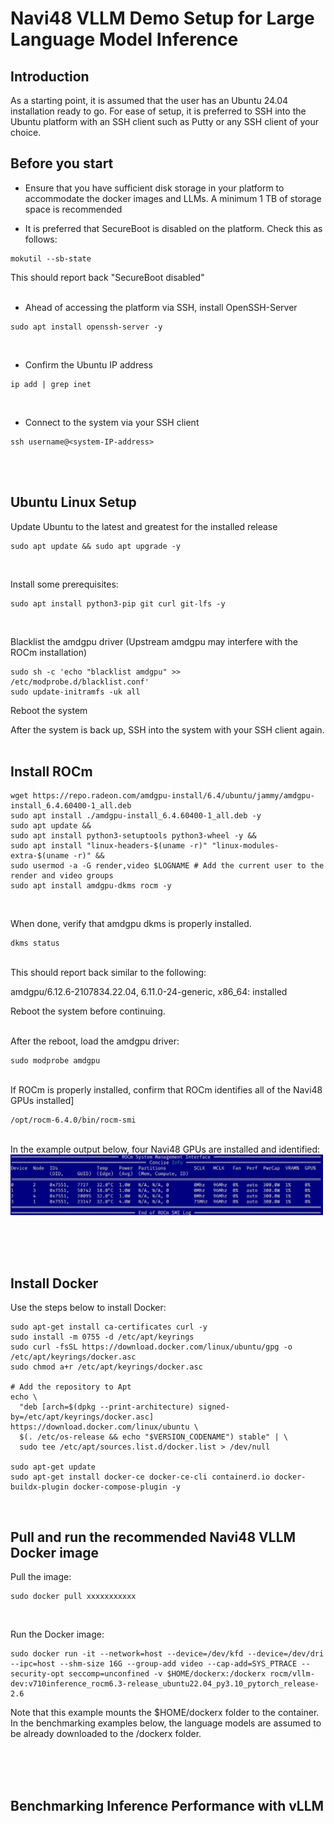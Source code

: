 # Navi48 VLLM Demo Setup for Large Language Model Inference

## Introduction 

As a starting point, it is assumed that the user has an Ubuntu 24.04 installation ready to go.  For ease of setup, it is preferred to SSH into the Ubuntu platform with an SSH client such as Putty or any SSH client of your choice.

## Before you start
- Ensure that you have sufficient disk storage in your platform to accommodate the docker images and LLMs. A minimum 1 TB of storage space is recommended

- It is preferred that SecureBoot is disabled on the platform. Check this as follows:

```
mokutil --sb-state
```
This should report back "SecureBoot disabled"
<br><br>

- Ahead of accessing the platform via SSH, install OpenSSH-Server

```
sudo apt install openssh-server -y
```
<br>

- Confirm the Ubuntu IP address

```
ip add | grep inet
```
<br>

- Connect to the system via your SSH client

```
ssh username@<system-IP-address>
```
<br><br>

##  Ubuntu Linux Setup 
Update Ubuntu to the latest and greatest for the installed release
```
sudo apt update && sudo apt upgrade -y
```
<br>

Install some prerequisites:
```
sudo apt install python3-pip git curl git-lfs -y
```
<br>

Blacklist the amdgpu driver (Upstream amdgpu may interfere with the ROCm installation)
```
sudo sh -c 'echo "blacklist amdgpu" >>  /etc/modprobe.d/blacklist.conf'
sudo update-initramfs -uk all
```

Reboot the system

After the system is back up, SSH into the system with your SSH client again.
<br><br>

## Install ROCm
```
wget https://repo.radeon.com/amdgpu-install/6.4/ubuntu/jammy/amdgpu-install_6.4.60400-1_all.deb
sudo apt install ./amdgpu-install_6.4.60400-1_all.deb -y
sudo apt update &&
sudo apt install python3-setuptools python3-wheel -y &&
sudo apt install "linux-headers-$(uname -r)" "linux-modules-extra-$(uname -r)" &&
sudo usermod -a -G render,video $LOGNAME # Add the current user to the render and video groups
sudo apt install amdgpu-dkms rocm -y
```
<br>

When done, verify that amdgpu dkms is properly installed.  

```
dkms status
```
<br>
This should report back similar to the following:
<br>

amdgpu/6.12.6-2107834.22.04, 6.11.0-24-generic, x86_64: installed
<br>


Reboot the system before continuing.


<br>
After the reboot, load the amdgpu driver:

```
sudo modprobe amdgpu
```
<br>
If ROCm is properly installed, confirm that ROCm identifies all of the Navi48 GPUs installed]

```
/opt/rocm-6.4.0/bin/rocm-smi
```
<br>
In the example output below, four Navi48 GPUs are installed and identified:
<br>
<img src="https://github.com/dasilvajm/vllm-tools/blob/main/rocm-smi.jpg" alt="Screenshot" width="500"/>


<br><br>
 
## Install Docker
Use the steps below to install Docker:

```
sudo apt-get install ca-certificates curl -y
sudo install -m 0755 -d /etc/apt/keyrings
sudo curl -fsSL https://download.docker.com/linux/ubuntu/gpg -o /etc/apt/keyrings/docker.asc
sudo chmod a+r /etc/apt/keyrings/docker.asc

# Add the repository to Apt 
echo \
  "deb [arch=$(dpkg --print-architecture) signed-by=/etc/apt/keyrings/docker.asc] https://download.docker.com/linux/ubuntu \
  $(. /etc/os-release && echo "$VERSION_CODENAME") stable" | \
  sudo tee /etc/apt/sources.list.d/docker.list > /dev/null

sudo apt-get update
sudo apt-get install docker-ce docker-ce-cli containerd.io docker-buildx-plugin docker-compose-plugin -y
```

<br>

## Pull and run the recommended Navi48 VLLM Docker image

Pull the image:

```
sudo docker pull xxxxxxxxxxx
```

<br>

Run the Docker image:

```
sudo docker run -it --network=host --device=/dev/kfd --device=/dev/dri --ipc=host --shm-size 16G --group-add video --cap-add=SYS_PTRACE --security-opt seccomp=unconfined -v $HOME/dockerx:/dockerx rocm/vllm-dev:v710inference_rocm6.3-release_ubuntu22.04_py3.10_pytorch_release-2.6
```

Note that this example mounts the $HOME/dockerx folder to the container.  In the benchmarking examples below, the language models are assumed to be already downloaded to the /dockerx folder.

<br><br>
 
## Benchmarking Inference Performance with vLLM


